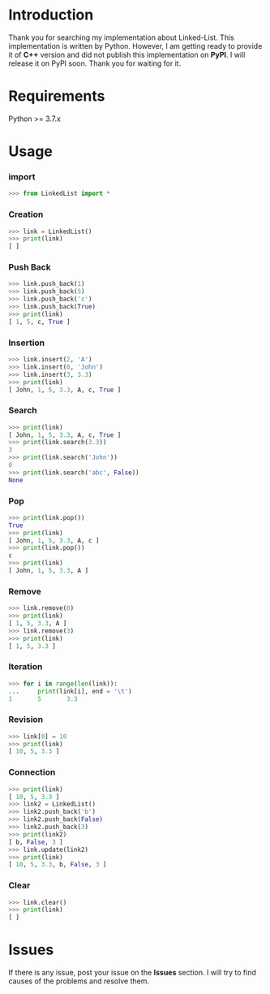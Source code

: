 # Introduction
Thank you for searching my implementation about Linked-List. This implementation is written by Python. However, I am getting ready to provide it of **C++** version and did not publish this implementation on **PyPI**. I will release it on PyPI soon. Thank you for waiting for it.

# Requirements
Python >= 3.7.x

# Usage
### import
```python
>>> from LinkedList import *
```
### Creation
```python
>>> link = LinkedList()
>>> print(link)
[ ]
```

### Push Back
```python
>>> link.push_back(1)
>>> link.push_back(5)
>>> link.push_back('c')
>>> link.push_back(True)
>>> print(link)
[ 1, 5, c, True ]
```

### Insertion
```python
>>> link.insert(2, 'A')
>>> link.insert(0, 'John')
>>> link.insert(3, 3.3)
>>> print(link)
[ John, 1, 5, 3.3, A, c, True ]
```

### Search
```python
>>> print(link)
[ John, 1, 5, 3.3, A, c, True ]
>>> print(link.search(3.3))
3
>>> print(link.search('John'))
0
>>> print(link.search('abc', False))
None
```

### Pop
```python
>>> print(link.pop())
True
>>> print(link)
[ John, 1, 5, 3.3, A, c ]
>>> print(link.pop())
c
>>> print(link)
[ John, 1, 5, 3.3, A ]
```

### Remove
```python
>>> link.remove(0)
>>> print(link)
[ 1, 5, 3.3, A ]
>>> link.remove(3)
>>> print(link)
[ 1, 5, 3.3 ]
```

### Iteration
```python
>>> for i in range(len(link)):
...     print(link[i], end = '\t')
1       5       3.3
```

### Revision
```python
>>> link[0] = 10
>>> print(link)
[ 10, 5, 3.3 ]
```

### Connection
```python
>>> print(link)
[ 10, 5, 3.3 ]
>>> link2 = LinkedList()
>>> link2.push_back('b')
>>> link2.push_back(False)
>>> link2.push_back(3)
>>> print(link2)
[ b, False, 3 ]
>>> link.update(link2)
>>> print(link)
[ 10, 5, 3.3, b, False, 3 ]
```

### Clear
```python
>>> link.clear()
>>> print(link)
[ ]
```

# Issues
If there is any issue, post your issue on the **Issues** section. I will try to find causes of the problems and resolve them.
